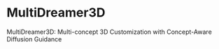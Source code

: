 # MultiDreamer3D
MultiDreamer3D: Multi-concept 3D Customization with Concept-Aware Diffusion Guidance
